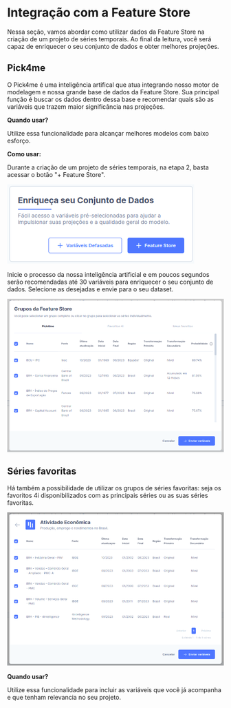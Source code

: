 # Integração com a Feature Store

Nessa seção, vamos abordar como utilizar dados da Feature Store na criação de um projeto de séries temporais. Ao final da leitura, você será capaz de enriquecer o seu conjunto de dados e obter melhores projeções.

## Pick4me

O Pick4me é uma inteligência artifical que atua integrando nosso motor de modelagem e nossa grande base de dados da Feature Store. Sua principal função é buscar os dados dentro dessa base e recomendar quais são as variáveis que trazem maior significância nas projeções.

<div class="question-box-blue">

**Quando usar?**

Utilize essa funcionalidade para alcançar melhores modelos com baixo esforço.

</div>

**Como usar:**

Durante a criação de um projeto de séries temporais, na etapa 2, basta acessar o botão "+ Feature Store".

![](https://raw.githubusercontent.com/4intelligence/documentation/main/pt-br/time-series/intro/img/integ_fs1.png)

Inicie o processo da nossa inteligência artificial e em poucos segundos serão recomendadas até 30 variáveis para enriquecer o seu conjunto de dados. Selecione as desejadas e envie para o seu dataset.

![](https://raw.githubusercontent.com/4intelligence/documentation/main/pt-br/time-series/intro/img/integ_fs2.png)

## Séries favoritas

Há também a possibilidade de utilizar os grupos de séries favoritas: seja os favoritos 4i disponibilizados com as principais séries ou as suas séries favoritas.

![](https://raw.githubusercontent.com/4intelligence/documentation/main/pt-br/time-series/intro/img/integ_fs3.png)

<div class="question-box-blue">

**Quando usar?**

Utilize essa funcionalidade para incluir as variáveis que você já acompanha e que tenham relevancia no seu projeto.

</div>
